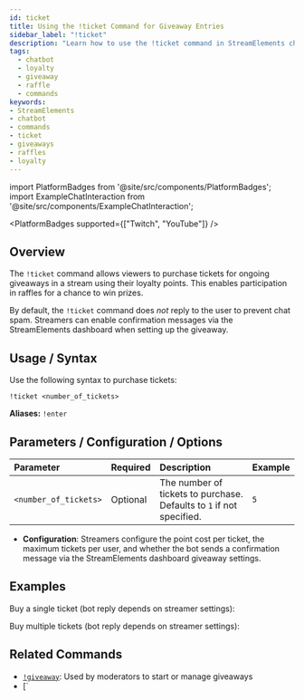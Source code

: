 ```yaml
---
id: ticket
title: Using the !ticket Command for Giveaway Entries
sidebar_label: "!ticket"
description: "Learn how to use the !ticket command in StreamElements chatbot to purchase tickets for giveaways and participate in raffles."
tags:
  - chatbot
  - loyalty
  - giveaway
  - raffle
  - commands
keywords:
- StreamElements
- chatbot
- commands
- ticket
- giveaways
- raffles
- loyalty
---
```


import PlatformBadges from '@site/src/components/PlatformBadges';
import ExampleChatInteraction from '@site/src/components/ExampleChatInteraction';

<PlatformBadges supported={["Twitch", "YouTube"]} />

## Overview

The `!ticket` command allows viewers to purchase tickets for ongoing giveaways in a stream using their loyalty points. This enables participation in raffles for a chance to win prizes.

By default, the `!ticket` command does *not* reply to the user to prevent chat spam. Streamers can enable confirmation messages via the StreamElements dashboard when setting up the giveaway.

## Usage / Syntax

Use the following syntax to purchase tickets:

```
!ticket <number_of_tickets>
```

**Aliases:** `!enter`

## Parameters / Configuration / Options

| Parameter             | Required | Description                                                             | Example |
| :-------------------- | :------- | :---------------------------------------------------------------------- | :------ |
| `<number_of_tickets>` | Optional | The number of tickets to purchase. Defaults to `1` if not specified. | `5`     |

- **Configuration**: Streamers configure the point cost per ticket, the maximum tickets per user, and whether the bot sends a confirmation message via the StreamElements dashboard giveaway settings.

## Examples

Buy a single ticket (bot reply depends on streamer settings):

<ExampleChatInteraction
  inputPersona="viewer"
  inputMessage="!ticket"
  outputMessage="(Optional) @ViewerName, you successfully bought 1 ticket!"
/>

Buy multiple tickets (bot reply depends on streamer settings):

<ExampleChatInteraction
  inputPersona="viewer"
  inputMessage="!ticket 5"
  outputMessage="(Optional) @ViewerName, you successfully bought 5 tickets!"
/>

## Related Commands

- [`!giveaway`](giveaway.md): Used by moderators to start or manage giveaways
- [`